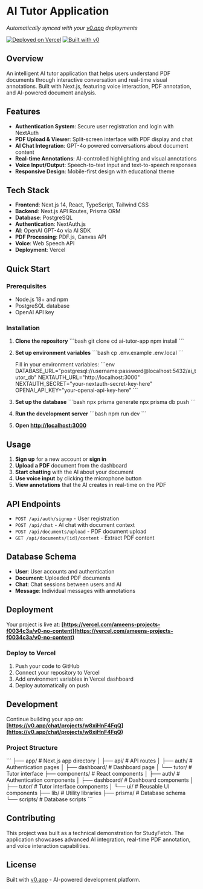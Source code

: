 # AI Tutor Application

*Automatically synced with your [v0.app](https://v0.app) deployments*

[![Deployed on Vercel](https://img.shields.io/badge/Deployed%20on-Vercel-black?style=for-the-badge&logo=vercel)](https://vercel.com/ameens-projects-f0034c3a/v0-no-content)
[![Built with v0](https://img.shields.io/badge/Built%20with-v0.app-black?style=for-the-badge)](https://v0.app/chat/projects/w8xiHnF4FqQ)

## Overview

An intelligent AI tutor application that helps users understand PDF documents through interactive conversation and real-time visual annotations. Built with Next.js, featuring voice interaction, PDF annotation, and AI-powered document analysis.

## Features

- **Authentication System**: Secure user registration and login with NextAuth
- **PDF Upload & Viewer**: Split-screen interface with PDF display and chat
- **AI Chat Integration**: GPT-4o powered conversations about document content
- **Real-time Annotations**: AI-controlled highlighting and visual annotations
- **Voice Input/Output**: Speech-to-text input and text-to-speech responses
- **Responsive Design**: Mobile-first design with educational theme

## Tech Stack

- **Frontend**: Next.js 14, React, TypeScript, Tailwind CSS
- **Backend**: Next.js API Routes, Prisma ORM
- **Database**: PostgreSQL
- **Authentication**: NextAuth.js
- **AI**: OpenAI GPT-4o via AI SDK
- **PDF Processing**: PDF.js, Canvas API
- **Voice**: Web Speech API
- **Deployment**: Vercel

## Quick Start

### Prerequisites

- Node.js 18+ and npm
- PostgreSQL database
- OpenAI API key

### Installation

1. **Clone the repository**
   \`\`\`bash
   git clone <repository-url>
   cd ai-tutor-app
   npm install
   \`\`\`

2. **Set up environment variables**
   \`\`\`bash
   cp .env.example .env.local
   \`\`\`
   
   Fill in your environment variables:
   \`\`\`env
   DATABASE_URL="postgresql://username:password@localhost:5432/ai_tutor_db"
   NEXTAUTH_URL="http://localhost:3000"
   NEXTAUTH_SECRET="your-nextauth-secret-key-here"
   OPENAI_API_KEY="your-openai-api-key-here"
   \`\`\`

3. **Set up the database**
   \`\`\`bash
   npx prisma generate
   npx prisma db push
   \`\`\`

4. **Run the development server**
   \`\`\`bash
   npm run dev
   \`\`\`

5. **Open [http://localhost:3000](http://localhost:3000)**

## Usage

1. **Sign up** for a new account or **sign in**
2. **Upload a PDF** document from the dashboard
3. **Start chatting** with the AI about your document
4. **Use voice input** by clicking the microphone button
5. **View annotations** that the AI creates in real-time on the PDF

## API Endpoints

- `POST /api/auth/signup` - User registration
- `POST /api/chat` - AI chat with document context
- `POST /api/documents/upload` - PDF document upload
- `GET /api/documents/[id]/content` - Extract PDF content

## Database Schema

- **User**: User accounts and authentication
- **Document**: Uploaded PDF documents
- **Chat**: Chat sessions between users and AI
- **Message**: Individual messages with annotations

## Deployment

Your project is live at:
**[https://vercel.com/ameens-projects-f0034c3a/v0-no-content](https://vercel.com/ameens-projects-f0034c3a/v0-no-content)**

### Deploy to Vercel

1. Push your code to GitHub
2. Connect your repository to Vercel
3. Add environment variables in Vercel dashboard
4. Deploy automatically on push

## Development

Continue building your app on:
**[https://v0.app/chat/projects/w8xiHnF4FqQ](https://v0.app/chat/projects/w8xiHnF4FqQ)**

### Project Structure

\`\`\`
├── app/                    # Next.js app directory
│   ├── api/               # API routes
│   ├── auth/              # Authentication pages
│   ├── dashboard/         # Dashboard page
│   └── tutor/             # Tutor interface
├── components/            # React components
│   ├── auth/              # Authentication components
│   ├── dashboard/         # Dashboard components
│   ├── tutor/             # Tutor interface components
│   └── ui/                # Reusable UI components
├── lib/                   # Utility libraries
├── prisma/                # Database schema
└── scripts/               # Database scripts
\`\`\`

## Contributing

This project was built as a technical demonstration for StudyFetch. The application showcases advanced AI integration, real-time PDF annotation, and voice interaction capabilities.

## License

Built with [v0.app](https://v0.app) - AI-powered development platform.
